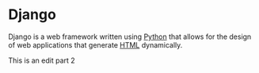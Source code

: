 # Django







Django is a web framework written using [Python](/wiki/Python) that allows for the design of web applications that generate [HTML](/wiki/HTML) dynamically.

This is an edit part 2